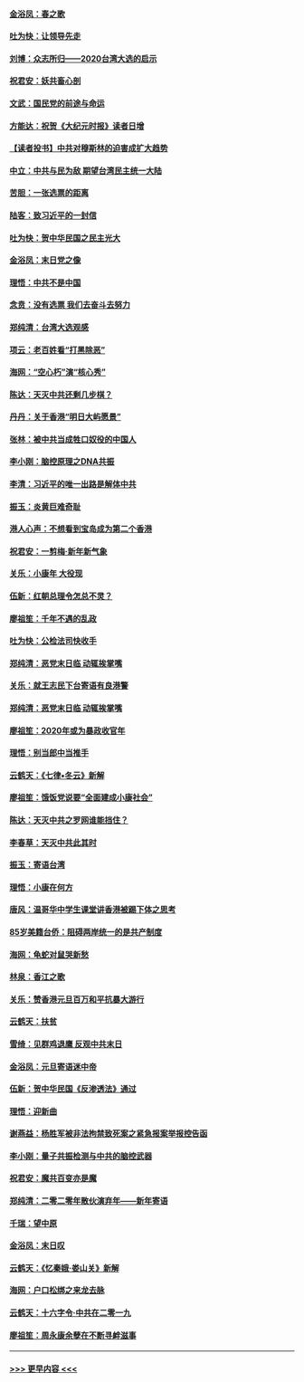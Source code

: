 #### [金浴凤：春之歌](../pages/nsc993/n11797687.md?t=01170955) 
#### [吐为快：让领导先走](../pages/nsc993/n11797512.md?t=01170955) 
#### [刘博：众志所归——2020台湾大选的启示](../pages/nsc993/n11796878.md?t=01170955) 
#### [祝君安：妖共畜心剖](../pages/nsc993/n11794273.md?t=01170955) 
#### [文武：国民党的前途与命运](../pages/nsc993/n11794198.md?t=01170955) 
#### [方能达：祝贺《大纪元时报》读者日增](../pages/nsc993/n11793807.md?t=01170955) 
#### [【读者投书】中共对穆斯林的迫害成扩大趋势](../pages/nsc993/n11791371.md?t=01170955) 
#### [中立：中共与民为敌 期望台湾民主统一大陆](../pages/nsc993/n11790392.md?t=01170955) 
#### [苦胆：一张选票的距离](../pages/nsc993/n11788914.md?t=01170955) 
#### [陆客：致习近平的一封信](../pages/nsc993/n11788867.md?t=01170955) 
#### [吐为快：贺中华民国之民主光大](../pages/nsc993/n11788618.md?t=01170955) 
#### [金浴凤：末日党之像](../pages/nsc993/n11787475.md?t=01170955) 
#### [理悟：中共不是中国](../pages/nsc993/n11787463.md?t=01170955) 
#### [念贲：没有选票  我们去奋斗去努力](../pages/nsc993/n11787398.md?t=01170955) 
#### [郑纯清：台湾大选观感](../pages/nsc993/n11786210.md?t=01170955) 
#### [项云：老百姓看“打黑除恶”](../pages/nsc993/n11785398.md?t=01170955) 
#### [海网：“空心朽”演“核心秀”](../pages/nsc993/n11783874.md?t=01170955) 
#### [陈达：天灭中共还剩几步棋？](../pages/nsc993/n11783719.md?t=01170955) 
#### [丹丹：关于香港“明日大屿愿景”](../pages/nsc993/n11783273.md?t=01170955) 
#### [张林：被中共当成牲口奴役的中国人](../pages/nsc993/n11782397.md?t=01170955) 
#### [李小刚：脑控原理之DNA共振](../pages/nsc993/n11780962.md?t=01170955) 
#### [李清：习近平的唯一出路是解体中共](../pages/nsc993/n11780866.md?t=01170955) 
#### [振玉：炎黄巨难奇耻](../pages/nsc993/n11779632.md?t=01170955) 
#### [港人心声：不想看到宝岛成为第二个香港](../pages/nsc993/n11778817.md?t=01170955) 
#### [祝君安：一剪梅‧新年新气象](../pages/nsc993/n11776340.md?t=01170955) 
#### [关乐：小康年 大役现](../pages/nsc993/n11774213.md?t=01170955) 
#### [伍新：红朝总理令怎总不灵？](../pages/nsc993/n11770813.md?t=01170955) 
#### [廖祖笙：千年不遇的乱政](../pages/nsc993/n11770373.md?t=01170955) 
#### [吐为快：公检法司快收手](../pages/nsc993/n11770359.md?t=01170955) 
#### [郑纯清：恶党末日临 动辄挨掌嘴](../pages/nsc993/n11769912.md?t=01170955) 
#### [关乐：就王志民下台寄语有良港警](../pages/nsc993/n11769903.md?t=01170955) 
#### [郑纯清：恶党末日临 动辄挨掌嘴](../pages/nsc993/n11769356.md?t=01170955) 
#### [廖祖笙：2020年或为暴政收官年](../pages/nsc993/n11768216.md?t=01170955) 
#### [理悟：别当郎中当推手](../pages/nsc993/n11768243.md?t=01170955) 
#### [云鹤天：《七律▪冬云》新解](../pages/nsc993/n11768204.md?t=01170955) 
#### [廖祖笙：饿饭党说要“全面建成小康社会”](../pages/nsc993/n11767482.md?t=01170955) 
#### [陈达：天灭中共之罗网谁能挡住？](../pages/nsc993/n11767465.md?t=01170955) 
#### [李春草：天灭中共此其时](../pages/nsc993/n11767452.md?t=01170955) 
#### [振玉：寄语台湾](../pages/nsc993/n11767432.md?t=01170955) 
#### [理悟：小康在何方](../pages/nsc993/n11767394.md?t=01170955) 
#### [唐风：温哥华中学生课堂讲香港被踢下体之思考](../pages/nsc993/n11766848.md?t=01170955) 
#### [85岁美籍台侨：阻碍两岸统一的是共产制度](../pages/nsc993/n11765043.md?t=01170955) 
#### [海网：龟蛇对鼠哭新愁](../pages/nsc993/n11764895.md?t=01170955) 
#### [林泉：香江之歌](../pages/nsc993/n11764415.md?t=01170955) 
#### [关乐：赞香港元旦百万和平抗暴大游行](../pages/nsc993/n11764382.md?t=01170955) 
#### [云鹤天：扶贫](../pages/nsc993/n11764245.md?t=01170955) 
#### [雪绮：见群鸡退鹰  反观中共末日](../pages/nsc993/n11762112.md?t=01170955) 
#### [金浴凤：元旦寄语迷中帝](../pages/nsc993/n11761788.md?t=01170955) 
#### [伍新：贺中华民国《反渗透法》通过](../pages/nsc993/n11761994.md?t=01170955) 
#### [理悟：迎新曲](../pages/nsc993/n11761152.md?t=01170955) 
#### [谢燕益：杨胜军被非法拘禁致死案之紧急报案举报控告函](../pages/nsc993/n11756134.md?t=01170955) 
#### [李小刚：量子共振检测与中共的脑控武器](../pages/nsc993/n11754518.md?t=01170955) 
#### [祝君安：魔共百变亦是魔](../pages/nsc993/n11754469.md?t=01170955) 
#### [郑纯清：二零二零年散伙演弃年——新年寄语](../pages/nsc993/n11754195.md?t=01170955) 
#### [千瑞：望中原](../pages/nsc993/n11754159.md?t=01170955) 
#### [金浴凤：末日叹](../pages/nsc993/n11752359.md?t=01170955) 
#### [云鹤天：《忆秦娥‧娄山关》新解](../pages/nsc993/n11752348.md?t=01170955) 
#### [海网：户口松绑之来龙去脉](../pages/nsc993/n11752328.md?t=01170955) 
#### [云鹤天：十六字令‧中共在二零一九](../pages/nsc993/n11752305.md?t=01170955) 
#### [廖祖笙：周永康余孽在不断寻衅滋事](../pages/nsc993/n11751013.md?t=01170955) 

----
#### [ >>> 更早内容 <<< ](../indexes/nsc993-earlier.md)
